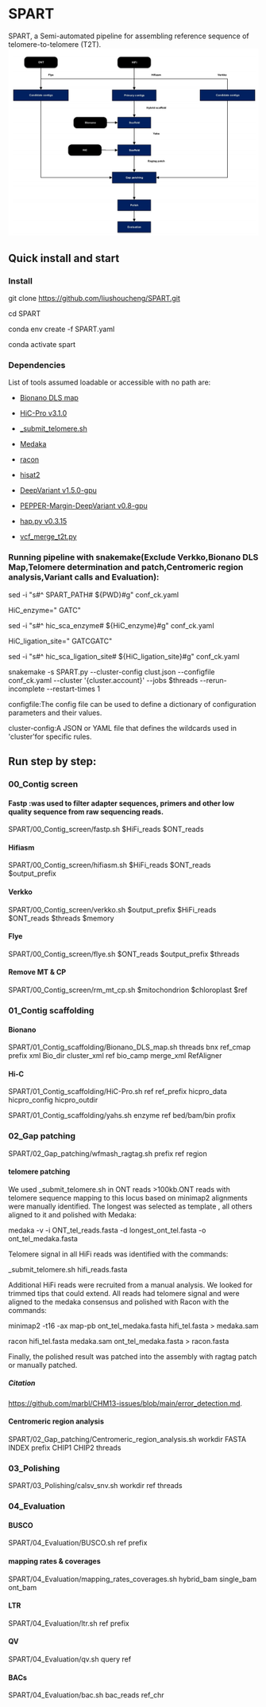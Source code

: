 # SPART
SPART, a Semi-automated pipeline for assembling reference sequence of telomere-to-telomere (T2T). 
![image](https://github.com/liushoucheng/SPART/blob/main/pic/pipeline.jpg)

## Quick install and start
### Install
git clone https://github.com/liushoucheng/SPART.git

cd SPART

conda env create -f SPART.yaml

conda activate spart

### Dependencies

List of tools assumed loadable or accessible with no path are:

* [Bionano DLS map]( https://bionano.com)

* [HiC-Pro v3.1.0]( https://github.com/nservant/HiC-Pro)

* [_submit_telomere.sh]( https://github.com/VGP/vgp-assembly/blob/master/pipeline/telomere/_submit_telomere.sh)

* [Medaka]( https://anaconda.org/bioconda/medaka)

* [racon]( https://anaconda.org/bioconda/racon)

* [hisat2]( https://github.com/DaehwanKimLab/hisat2)

* [DeepVariant v1.5.0-gpu]( https://github.com/google/deepvariant)

* [PEPPER-Margin-DeepVariant v0.8-gpu]( https://github.com/kishwarshafin/pepper)

* [hap.py v0.3.15]( https://github.com/Illumina/hap.py)

* [vcf_merge_t2t.py](https://github.com/kishwarshafin/T2T_polishing_scripts/blob/master/polishing_merge_script/vcf_merge_t2t.py)

### Running pipeline with snakemake(Exclude Verkko,Bionano DLS Map,Telomere determination and patch,Centromeric region analysis,Variant calls and Evaluation):

sed -i "s#^ SPART_PATH# ${PWD}#g" conf_ck.yaml

HiC_enzyme=" GATC"

sed -i "s#^ hic_sca_enzyme# ${HiC_enzyme}#g" conf_ck.yaml

HiC_ligation_site=" GATCGATC"

sed -i "s#^ hic_sca_ligation_site# ${HiC_ligation_site}#g" conf_ck.yaml

snakemake -s SPART.py --cluster-config clust.json --configfile conf_ck.yaml --cluster '{cluster.account}' --jobs $threads --rerun-incomplete --restart-times 1

configfile:The config file can be used to define a dictionary of configuration parameters and their values.

cluster-config:A JSON or YAML file that defines the wildcards used in 'cluster'for specific rules.

## Run step by step:

### 00_Contig screen
#### Fastp :was used to filter adapter sequences, primers and other low quality sequence from raw sequencing reads.
SPART/00_Contig_screen/fastp.sh $HiFi_reads $ONT_reads
#### Hifiasm
SPART/00_Contig_screen/hifiasm.sh $HiFi_reads $ONT_reads $output_prefix
#### Verkko
SPART/00_Contig_screen/verkko.sh $output_prefix $HiFi_reads $ONT_reads $threads $memory
#### Flye
SPART/00_Contig_screen/flye.sh $ONT_reads $output_prefix $threads
#### Remove MT & CP
SPART/00_Contig_screen/rm_mt_cp.sh $mitochondrion $chloroplast $ref
### 01_Contig scaffolding
#### Bionano
SPART/01_Contig_scaffolding/Bionano_DLS_map.sh threads bnx ref_cmap prefix xml Bio_dir cluster_xml ref bio_camp merge_xml RefAligner
#### Hi-C
SPART/01_Contig_scaffolding/HiC-Pro.sh ref ref_prefix hicpro_data hicpro_config hicpro_outdir

SPART/01_Contig_scaffolding/yahs.sh enzyme ref bed/bam/bin profix
### 02_Gap patching
SPART/02_Gap_patching/wfmash_ragtag.sh prefix ref region
#### telomere patching
We used _submit_telomere.sh in ONT reads >100kb.ONT reads with telomere sequence mapping to this locus based on minimap2 alignments were manually identified. The longest was selected as template , all others aligned to it and polished with Medaka:

medaka -v -i ONT_tel_reads.fasta -d longest_ont_tel.fasta -o ont_tel_medaka.fasta

Telomere signal in all HiFi reads was identified with the commands:

_submit_telomere.sh hifi_reads.fasta

Additional HiFi reads were recruited from a manual analysis. We looked for trimmed tips that could extend. All reads had telomere signal and were aligned to the medaka consensus and polished with Racon with the commands:

minimap2 -t16 -ax map-pb ont_tel_medaka.fasta hifi_tel.fasta > medaka.sam

racon hifi_tel.fasta medaka.sam ont_tel_medaka.fasta > racon.fasta

Finally, the polished result was patched into the assembly with ragtag patch or manually patched.
##### Citation
https://github.com/marbl/CHM13-issues/blob/main/error_detection.md.
#### Centromeric region analysis

SPART/02_Gap_patching/Centromeric_region_analysis.sh workdir FASTA INDEX prefix CHIP1 CHIP2 threads

### 03_Polishing
SPART/03_Polishing/calsv_snv.sh workdir ref threads
### 04_Evaluation
#### BUSCO
SPART/04_Evaluation/BUSCO.sh ref prefix
#### mapping rates & coverages
SPART/04_Evaluation/mapping_rates_coverages.sh hybrid_bam single_bam ont_bam
#### LTR
SPART/04_Evaluation/ltr.sh ref prefix
#### QV
SPART/04_Evaluation/qv.sh query ref
#### BACs
SPART/04_Evaluation/bac.sh bac_reads ref_chr
